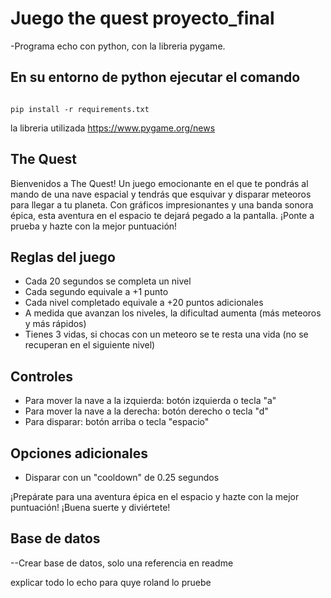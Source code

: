 # Juego the quest proyecto_final

-Programa echo con python, con la libreria pygame.

## En su entorno de python ejecutar el comando

```

pip install -r requirements.txt

```

la libreria utilizada https://www.pygame.org/news



## The Quest

Bienvenidos a The Quest! Un juego emocionante en el que te pondrás al mando de una nave espacial y tendrás que esquivar y disparar meteoros para llegar a tu planeta. Con gráficos impresionantes y una banda sonora épica, esta aventura en el espacio te dejará pegado a la pantalla. ¡Ponte a prueba y hazte con la mejor puntuación!

## Reglas del juego

- Cada 20 segundos se completa un nivel
- Cada segundo equivale a +1 punto
- Cada nivel completado equivale a +20 puntos adicionales
- A medida que avanzan los niveles, la dificultad aumenta (más meteoros y más rápidos)
- Tienes 3 vidas, si chocas con un meteoro se te resta una vida (no se recuperan en el siguiente nivel)

## Controles

- Para mover la nave a la izquierda: botón izquierda o tecla "a"
- Para mover la nave a la derecha: botón derecho o tecla "d"
- Para disparar: botón arriba o tecla "espacio"

## Opciones adicionales

- Disparar con un "cooldown" de 0.25 segundos

¡Prepárate para una aventura épica en el espacio y hazte con la mejor puntuación! ¡Buena suerte y diviértete!





## Base de datos
--Crear base de datos, solo una referencia en readme

explicar todo lo echo para quye roland lo pruebe